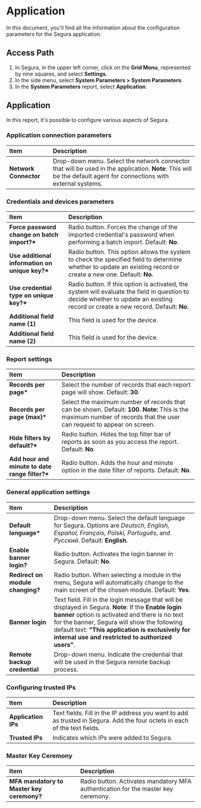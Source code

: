 # Application

In this document, you'll find all the information about the configuration parameters for the Segura application.

## **Access Path**

1. In Segura, in the upper left corner, click on the **Grid Menu**, represented by nine squares, and select **Settings**.  
2. In the side menu, select **System Parameters \> System Parameters**.  
3. In the **System Parameters** report, select **Application**.

## **Application**

In this report, it's possible to configure various aspects of Segura.

### **Application connection parameters**

| Item | Description |
| :---- | :---- |
| **Network Connector** | Drop-down menu. Select the network connector that will be used in the application. **Note**: This will be the default agent for connections with external systems. |

### **Credentials and devices parameters**

| Item | Description |
| :---- | :---- |
| **Force password change on batch import?\*** | Radio button. Forces the change of the imported credential's password when performing a batch import. Default: **No**. |
| **Use additional information on unique key?\*** | Radio button. This option allows the system to check the specified field to determine whether to update an existing record or create a new one. Default: **No**. |
| **Use credential type on unique key?\*** | Radio button. If this option is activated, the system will evaluate the field in question to decide whether to update an existing record or create a new record. Default: **No**. |
| **Additional field name (1)** | This field is used for the device. |
| **Additional field name (2)** | This field is used for the device. |

### **Report settings**

| Item | Description |
| :---- | :---- |
| **Records per page\*** | Select the number of records that each report page will show. Default: **30**. |
| **Records per page (max)\*** | Select the maximum number of records that can be shown. Default: **100\. Note:** This is the maximum number of records that the user can request to appear on screen. |
| **Hide filters by default?\*** | Radio button. Hides the top filter bar of reports as soon as you access the report. Default: **No**. |
| **Add hour and minute to date range filter?\*** | Radio button. Adds the hour and minute option in the date filter of reports. Default: **No**. |

### **General application settings**

| Item | Description |
| :---- | :---- |
| **Default language\*** | Drop-down menu. Select the default language for Segura. Options are *Deutsch, English, Español, Français, Polski, Português*, and *Pусский*. Default: **English**. |
| **Enable banner login?** | Radio button. Activates the login banner in Segura. Default: **No**. |
| **Redirect on module changing?** | Radio button. When selecting a module in the menu, Segura will automatically change to the main screen of the chosen module. Default: **Yes**. |
| **Banner login** | Text field. Fill in the login message that will be displayed in Segura. **Note**: If the **Enable login banner** option is activated and there is no text for the banner, Segura will show the following default text: **"This application is exclusively for internal use and restricted to authorized users"**. |
| **Remote backup credential** | Drop-down menu. Indicate the credential that will be used in the Segura remote backup process. |

### **Configuring trusted IPs**

| Item | Description |
| :---- | :---- |
| **Application IPs** | Text fields. Fill in the IP address you want to add as trusted in Segura. Add the four octets in each of the text fields. |
| **Trusted IPs** | Indicates which IPs were added to Segura. |

### **Master Key Ceremony**

| Item | Description |
| :---- | :---- |
| **MFA mandatory to Master key ceremony?** | Radio button. Activates mandatory MFA authentication for the master key ceremony. |